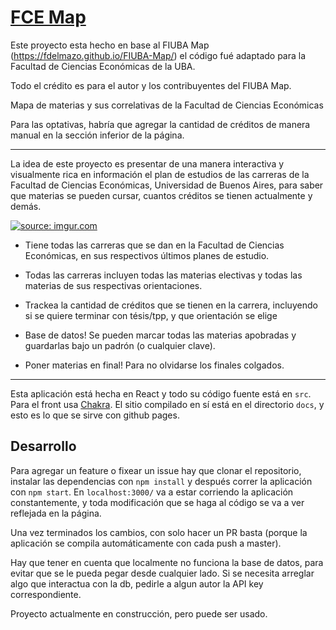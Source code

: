 # [FCE Map](https://fce-map.github.io/FCE-Map/)

Este proyecto esta hecho en base al FIUBA Map (https://fdelmazo.github.io/FIUBA-Map/) el código fué adaptado para la Facultad de Ciencias Económicas de la UBA. 

Todo el crédito es para el autor y los contribuyentes del FIUBA Map.


Mapa de materias y sus correlativas de la Facultad de Ciencias Económicas

Para las optativas, habría que agregar la cantidad de créditos de manera manual en la sección inferior de la página.

---

La idea de este proyecto es presentar de una manera interactiva y visualmente rica en información el plan de estudios de las carreras de la Facultad de Ciencias Económicas, Universidad de Buenos Aires, para saber que materias se pueden cursar, cuantos créditos se tienen actualmente y demás.

<a href="https://imgur.com/2mUdNHd"><img src="https://i.imgur.com/2mUdNHd.png" title="source: imgur.com" /></a>

- Tiene todas las carreras que se dan en la Facultad de Ciencias Económicas, en sus respectivos últimos planes de estudio.

- Todas las carreras incluyen todas las materias electivas y todas las materias de sus respectivas orientaciones.

- Trackea la cantidad de créditos que se tienen en la carrera, incluyendo si se quiere terminar con tésis/tpp, y que orientación se elige

- Base de datos! Se pueden marcar todas las materias apobradas y guardarlas bajo un padrón (o cualquier clave).

- Poner materias en final! Para no olvidarse los finales colgados.

---

Esta aplicación está hecha en React y todo su código fuente está en `src`. Para el front usa [Chakra](https://chakra-ui.com/). El sitio compilado en sí está en el directorio `docs`, y esto es lo que se sirve con github pages.

## Desarrollo

Para agregar un feature o fixear un issue hay que clonar el repositorio, instalar las dependencias con `npm install` y después correr la aplicación con `npm start`. En `localhost:3000/` va a estar corriendo la aplicación constantemente, y toda modificación que se haga al código se va a ver reflejada en la página.

Una vez terminados los cambios, con solo hacer un PR basta (porque la aplicación se compila automáticamente con cada push a master).

Hay que tener en cuenta que localmente no funciona la base de datos, para evitar que se le pueda pegar desde cualquier lado. Si se necesita arreglar algo que interactua con la db, pedirle a algun autor la API key correspondiente.



Proyecto actualmente en construcción, pero puede ser usado.
